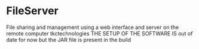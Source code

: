 # FileServer
File sharing and management using a web interface and server on the remote computer
tkctechnologies
THE SETUP OF THE SOFTWARE IS out of date for now but the JAR file is present in the build
